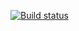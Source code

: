 [![Build status](https://ci.appveyor.com/api/projects/status/oil3stxn22p55u8q/branch/master?svg=true)](https://ci.appveyor.com/project/aleant0/auto-2-1/branch/master)
